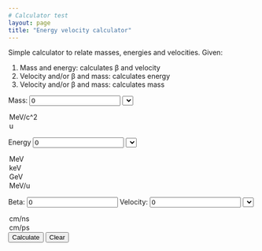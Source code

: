```yaml
---
# Calculator test
layout: page
title: "Energy velocity calculator"
---
```


Simple calculator to relate masses, energies and velocities. Given:

1. Mass and energy: calculates &#946; and velocity 
2. Velocity and/or &#946; and mass: calculates energy 
3. Velocity and/or &#946; and mass: calculates mass

Mass: <input id="Mass" type="number" value=0> <select name="massunits" id="massunits">
<option value="0">MeV/c^2</option>
<option value="1">u</option>
</select>

Energy <input id="Energy" type="number" value=0> <select name="energyunits" id="energyunits">
<option value="1">MeV</option>
<option value="0.001">keV</option>     
<option value="1000">GeV</option>
<option value="-1">MeV/u</option>
</select>

Beta: <input id="Beta" type="number" value=0> Velocity: <input id="velo" type="number" value=0> <select name="velounits" id="velounits">
<option value="1">cm/ns</option>
<option value="0.001">cm/ps</option>
</select>

<button type="button" onclick="Calculate()">
Calculate</button> 

<button type="button" onclick="Clear()">
Clear</button>

<p id="Error"></p>

<script>

	function Calculate(){

		var	mass	= Number(document.getElementById("Mass").value);
		var	mass_u	= Number(document.getElementById("massunits").value);
		if(mass_u == 1)
			mass *= 931.494102;

		var	energy	= Number(document.getElementById("Energy").value);
		var	e_u	= Number(document.getElementById("energyunits").value);
		if(e_u == -1){
			energy	*= mass/931.494102;
		}
		else{
			energy	*= e_u;
		}

		var	beta	= Number(document.getElementById("Beta").value);
		var	velo	= Number(document.getElementById("velo").value);
		var	v_u	= Number(document.getElementById("velounits").value);
		velo 	*= v_u;

		if(beta == 0 && velo == 0){	// No velocity information
			var	Tmc 	= energy/mass;
			var	gamma	= Tmc + 1;
			beta	= Math.sqrt(1-(1/Math.pow(gamma,2)));
			velo	= beta * 29.9792;
			document.getElementById("Beta").value	= beta;
			document.getElementById("velo").value	= velo * v_u;
			document.getElementById("Error").innerHTML = "";
		}
		else if(energy == 0){	// Calculate energy from velocity and mass
			if(beta == 0)
				beta	= velo / 29.9792;
			else
				velo	= beta * 29.9792;
			var 	gamma	= Math.sqrt(1/(1-Math.pow(beta,2)));
			var	Tmc	= gamma	- 1;
			energy	= Tmc * mass;
			if(energyunits == -1)
				energy = Tmc;
			else
				energy /= e_u;
			document.getElementById("Beta").value	= beta;
			document.getElementById("velo").value	= velo * v_u;
			document.getElementById("Energy").value	= energy;
			if(beta>1)
				document.getElementById("Error").innerHTML = "Error: in this household we do not go faster than the speed of light";
			else
				document.getElementById("Error").innerHTML = "";
		}
		else{	// Calculate mass from velocity and energy
			if(beta == 0)
				beta	= velo / 29.9792;
			else
				velo	= beta * 29.9792;
			var	gamma	= Math.sqrt(1/(1-Math.pow(beta,2)));
			var	Tmc	= gamma - 1;
			var	mass	= energy / Tmc;
			if(mass_u == 1)
				mass /= 931.494102;
			document.getElementById("Beta").value	= beta;
			document.getElementById("velo").value	= velo * v_u;
			document.getElementById("Mass").value	= mass;
			if(beta>1)
				document.getElementById("Error").innerHTML = "Error: in this household we do not go faster than the speed of light";
			else
				document.getElementById("Error").innerHTML = "";
		}

	}
	function Clear(){
    		var x = document.querySelectorAll("input");
    		var i;
    		for (i = 0; i < x.length; i++) {
      			x[i].value = "";
    		}
		document.getElementById("Error").innerHTML = "";
	}

</script>
